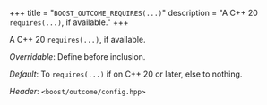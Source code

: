 +++
title = "`BOOST_OUTCOME_REQUIRES(...)`"
description = "A C++ 20 `requires(...)`, if available."
+++

A C++ 20 `requires(...)`, if available.

*Overridable*: Define before inclusion.

*Default*: To `requires(...)` if on C++ 20 or later, else to nothing.

*Header*: `<boost/outcome/config.hpp>`
